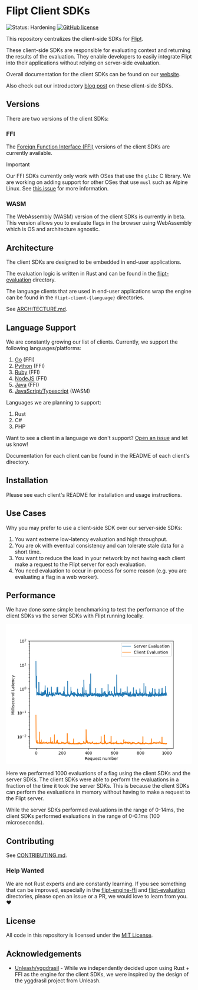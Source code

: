 # Flipt Client SDKs

![Status: Hardening](https://img.shields.io/badge/status-hardening-orange)
[![GitHub license](https://img.shields.io/github/license/flipt-io/flipt-client-sdks)](https://github.com/flipt-io/flipt-client-sdks/blob/main/LICENSE)

This repository centralizes the client-side SDKs for [Flipt](https://github.com/flipt-io/flipt).

These client-side SDKs are responsible for evaluating context and returning the results of the evaluation. They enable developers to easily integrate Flipt into their applications without relying on server-side evaluation.

Overall documentation for the client SDKs can be found on our [website](https://www.flipt.io/docs/integration/client).

Also check out our introductory [blog post](https://www.flipt.io/blog/new-client-side-evaluation) on these client-side SDKs.

## Versions

There are two versions of the client SDKs:

### FFI

The [Foreign Function Interface (FFI)](https://en.wikipedia.org/wiki/Foreign_function_interface) versions of the client SDKs are currently available.

> [!IMPORTANT]
> Our FFI SDKs currently only work with OSes that use the `glibc` C library. We are working on adding support for other OSes that use `musl` such as Alpine Linux. See [this issue](https://github.com/flipt-io/flipt-client-sdks/issues/141) for more information.

### WASM

The WebAssembly (WASM) version of the client SDKs is currently in beta. This version allows you to evaluate flags in the browser using WebAssembly which is OS and architecture agnostic.

## Architecture

The client SDKs are designed to be embedded in end-user applications.

The evaluation logic is written in Rust and can be found in the [flipt-evaluation](./flipt-evaluation/) directory.

The language clients that are used in end-user applications wrap the engine can be found in the `flipt-client-{language}` directories.

See [ARCHITECTURE.md](./ARCHITECTURE.md).

## Language Support

We are constantly growing our list of clients. Currently, we support the following languages/platforms:

1. [Go](./flipt-client-go) (FFI)
1. [Python](./flipt-client-python) (FFI)
1. [Ruby](./flipt-client-ruby) (FFI)
1. [NodeJS](./flipt-client-node) (FFI)
1. [Java](./flipt-client-java) (FFI)
1. [JavaScript/Typescript](./flipt-client-browser) (WASM)

Languages we are planning to support:

1. Rust
1. C#
1. PHP

Want to see a client in a language we don't support? [Open an issue](https://github.com/flipt-io/flipt-client-sdks/issues/new?assignees=&labels=new-language&projects=&template=new_language.yml) and let us know!

Documentation for each client can be found in the README of each client's directory.

## Installation

Please see each client's README for installation and usage instructions.

## Use Cases

Why you may prefer to use a client-side SDK over our server-side SDKs:

1. You want extreme low-latency evaluation and high throughput.
1. You are ok with eventual consistency and can tolerate stale data for a short time.
1. You want to reduce the load in your network by not having each client make a request to the Flipt server for each evaluation.
1. You need evaluation to occur in-process for some reason (e.g. you are evaluating a flag in a web worker).

## Performance

We have done some simple benchmarking to test the performance of the client SDKs vs the server SDKs with Flipt running locally.

![Performance Benchmarks](.github/images/performance.png)

Here we performed 1000 evaluations of a flag using the client SDKs and the server SDKs. The client SDKs were able to perform the evaluations in a fraction of the time it took the server SDKs. This is because the client SDKs can perform the evaluations in memory without having to make a request to the Flipt server.

While the server SDKs performed evaluations in the range of 0-14ms, the client SDKs performed evaluations in the range of 0-0.1ms (100 microseconds).

## Contributing

See [CONTRIBUTING.md](./CONTRIBUTING.md).

### Help Wanted

We are not Rust experts and are constantly learning. If you see something that can be improved, especially in the [flipt-engine-ffi](./flipt-engine-ffi/) and [flipt-evaluation](./flipt-evaluation/) directories, please open an issue or a PR, we would love to learn from you. :heart:

## License

All code in this repository is licensed under the [MIT License](./LICENSE).

## Acknowledgements

- [Unleash/yggdrasil](https://github.com/Unleash/yggdrasil) - While we independently decided upon using Rust + FFI as the engine for the client SDKs, we were inspired by the design of the yggdrasil project from Unleash.

